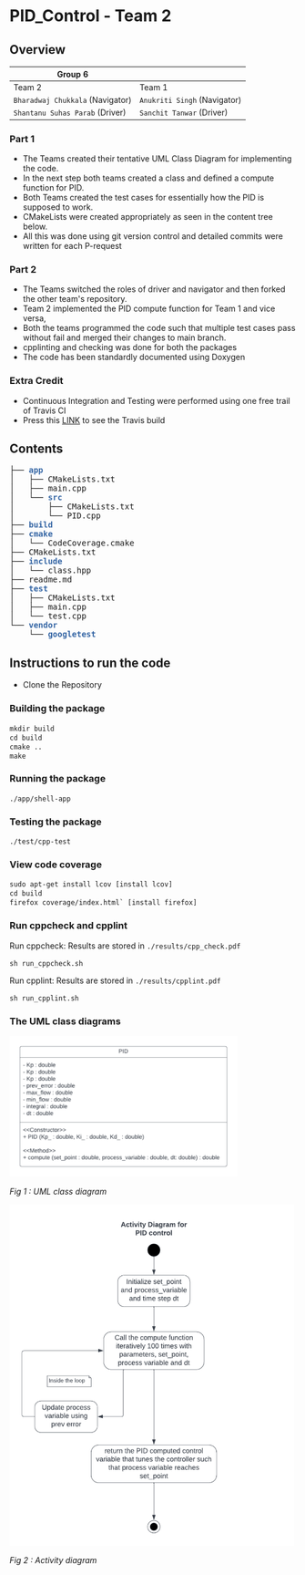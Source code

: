 # PID_Control - Team 2

## Overview

| Group 6| |
|---| --- |
| Team 2 | Team 1 |
| `Bharadwaj Chukkala` (Navigator)| `Anukriti Singh` (Navigator)|
| `Shantanu Suhas Parab` (Driver)| `Sanchit Tanwar` (Driver)|

### Part 1 
- The Teams created their tentative UML Class Diagram for implementing the code.
- In the next step both teams created a class and defined a compute function for PID.
- Both Teams created the test cases for essentially how the PID is supposed to work.
- CMakeLists were created appropriately as seen in the content tree below.
- All this was done using git version control and detailed commits were written for each P-request

### Part 2
- The Teams switched the roles of driver and navigator and then forked the other team's repository.
- Team 2 implemented the PID compute function for Team 1 and vice versa,
- Both the teams programmed the code such that multiple test cases pass without fail and merged their changes to main branch.
- cpplinting and checking was done for both the packages
- The code has been standardly documented using Doxygen

### Extra Credit
- Continuous Integration and Testing were performed using one free trail of Travis CI 
- Press this [LINK](https://app.travis-ci.com/github/sanchit2843/PID_Control) to see the Travis build


## Contents

<pre>├── <font color="#3465A4"><b>app</b></font>
│   ├── CMakeLists.txt
│   ├── main.cpp
│   └── <font color="#3465A4"><b>src</b></font>
│       ├── CMakeLists.txt
│       └── PID.cpp
├── <font color="#3465A4"><b>build</b></font>
├── <font color="#3465A4"><b>cmake</b></font>
│   └── CodeCoverage.cmake
├── CMakeLists.txt
├── <font color="#3465A4"><b>include</b></font>
│   └── class.hpp
├── readme.md
├── <font color="#3465A4"><b>test</b></font>
│   ├── CMakeLists.txt
│   ├── main.cpp
│   └── test.cpp
└── <font color="#3465A4"><b>vendor</b></font>
    └── <font color="#3465A4"><b>googletest</b></font>
</pre>

## Instructions to run the code
- Clone the Repository
### Building the package
```
mkdir build
cd build
cmake ..
make
```
### Running the package
```
./app/shell-app
```
### Testing the package
```
./test/cpp-test
```
### View code coverage
```
sudo apt-get install lcov [install lcov]
cd build
firefox coverage/index.html` [install firefox]
```  
### Run cppcheck and cpplint
Run cppcheck: Results are stored in `./results/cpp_check.pdf`
```
sh run_cppcheck.sh
```

Run cpplint: Results are stored in `./results/cpplint.pdf`
```
sh run_cpplint.sh
```
### The UML class diagrams

<img alt="UML" src="./PID Class_pair2.png" width="400" />

*Fig 1 :  UML class diagram*



<img alt="Activity" src="./TDD activity diagram(1)_pair2.png" width="500" />

*Fig 2 :  Activity diagram*

